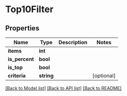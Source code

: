 # Top10Filter

## Properties
Name | Type | Description | Notes
------------ | ------------- | ------------- | -------------
**items** | **int** |  | 
**is_percent** | **bool** |  | 
**is_top** | **bool** |  | 
**criteria** | **string** |  | [optional] 

[[Back to Model list]](../README.md#documentation-for-models) [[Back to API list]](../README.md#documentation-for-api-endpoints) [[Back to README]](../README.md)


